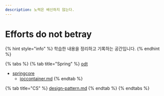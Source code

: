 ```yaml
---
description: 노력은 배신하지 않는다.
---
```


# Efforts do not betray

{% hint style="info" %}
학습한 내용을 정리하고 기록하는 공간입니다.
{% endhint %}



{% tabs %}
{% tab title="Spring" %}
[odt](study/spring/odt/ "mention")

* [springcore](study/spring/odt/springcore/ "mention")
  * [ioccontainer.md](study/spring/odt/springcore/ioccontainer.md "mention")
{% endtab %}

{% tab title="CS" %}
[design-pattern.md](study/cs/design-pattern.md "mention")
{% endtab %}
{% endtabs %}


























